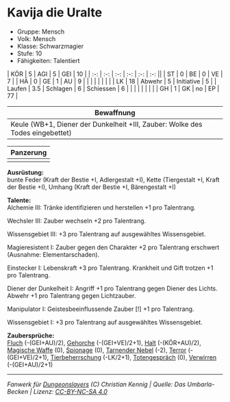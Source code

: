 # Kavija die Uralte  
- Gruppe: Mensch  
- Volk: Mensch  
- Klasse: Schwarzmagier  
- Stufe: 10  
- Fähigkeiten: Talentiert  


| KÖR    | 5   | AGI      | 5  | GEI        | 10 |
| :-: | :-: | :-: | :-: | :-: | :-: ||
| ST     | 0   | BE       | 0  | VE         | 7  |
| HÄ     | 0   | GE       | 1  | AU         | 9  |
|        |     |          |    |            |    |
| LK     | 18  | Abwehr   | 5  | Initiative | 5  |
| Laufen | 3.5 | Schlagen | 6  | Schiessen  | 6  |
|        |     |          |    |            |    |
| GH     | 1   | GK       | no | EP         | 77 |


| Bewaffnung |
| --- |
| Keule (WB+1, Diener der Dunkelheit +III, Zauber: Wolke des Todes eingebettet) |


| Panzerung |
| --- |
|  |


**Ausrüstung:**  
bunte Feder (Kraft der Bestie +I, Adlergestalt +I), Kette (Tiergestalt +I, Kraft der Bestie +I), Umhang (Kraft der Bestie +I, Bärengestalt +I)

**Talente:**  
Alchemie III: Tränke identifizieren und herstellen +1 pro Talentrang.

Wechsler III: Zauber wechseln +2 pro Talentrang.

Wissensgebiet III: +3 pro Talentrang auf ausgewähltes Wissensgebiet.

Magieresistent I: Zauber gegen den Charakter +2 pro Talentrang erschwert (Ausnahme: Elementarschaden).

Einstecker I: Lebenskraft +3 pro Talentrang. Krankheit und Gift trotzen +1 pro Talentrang.

Diener der Dunkelheit I: Angriff +1 pro Talentrang gegen Diener des Lichts. Abwehr +1 pro Talentrang gegen Lichtzauber.

Manipulator I: Geistesbeeinflussende Zauber [!] +1 pro Talentrang.

Wissensgebiet I: +3 pro Talentrang auf ausgewähltes Wissensgebiet.


**Zaubersprüche:**  
[Fluch](/grw/zauber/fluch.md) (-(GEI+AU)/2), [Gehorche](/grw/zauber/gehorche.md) (-(GEI+VE)/2+1), [Halt](/grw/zauber/halt.md) (-(KÖR+AU)/2), [Magische Waffe](/grw/zauber/magische-waffe.md) (0), [Spionage](/grw/zauber/spionage.md) (0), [Tarnender Nebel](/grw/zauber/tarnender-nebel.md) (-2), [Terror](/grw/zauber/terror.md) (-(GEI+VE)/2+1), [Tierbeherrschung](/grw/zauber/tierbeherrschung.md) (-LK/2+1), [Totengespräch](/grw/zauber/totengespraech.md) (0), [Verwirren](/grw/zauber/verwirren.md) (-(GEI+AU)/2+1)




___
*Fanwerk für [Dungeonslayers](https://www.dungeonslayers.net/) (C) Christian Kennig | Quelle: Das Umbarla-Becken | Lizenz: [CC-BY-NC-SA 4.0](https://creativecommons.org/licenses/by-nc-sa/4.0/deed.de)*